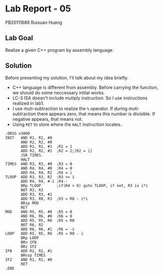 # Lab Report - 05

PB20111686 Ruixuan Huang

## Lab Goal

Realize a given C++ program by assembly language.

## Solution

Before presenting my solution, I'll talk about my idea briefly.

- C++ language is different from assembly. Before carrying the function, we should do some neccessary initial works. 
- LC-3 ISA doesn't include mutiply instruction. So I use instructions realized in lab1. 
- I use muti-subtraction to realize the `%` operator. If during muti-subtraction there appears zero, that means this number is divisible. If negative appears, that means not.
- Using `RET` to store where the `HALT` instruction locates.

```assembly
.ORIG x3000
INIT   AND R1, R1, #0
       AND R2, R2, #0
       ADD R1, R1, #1  ;R1 = 1
       ADD R2, R2, #2  ;R2 = 2;[R2 = i]
       JSR TIMES
       HALT
TIMES  AND R3, R3, #0  ;R3 = 0
       AND R4, R4, #0  ;R4 = 0
       ADD R4, R4, R2  ;R4 = i
TLOOP  ADD R3, R3, R2  ;R3 += i
       ADD R4, R4, #-1 ;R4--
       BRp TLOOP       ;if(R4 > 0) goto TLOOP, if not, R3 is i*i
       NOT R3, R3
       ADD R3, R3, #1
       ADD R3, R0, R3  ;R3 = R0 - i*i
       BRzp MOD
       RET
MOD    AND R5, R5, #0  ;R5 = 0
       AND R6, R6, #0  ;R6 = 0
       ADD R5, R5, R0  ;R5 = R0
       NOT R6, R2
       ADD R6, R6, #1  ;R6 = -i
LOOP   ADD R5, R5, R6  ;R5 = R0 - i
       BRp LOOP
       BRn IFN
       BRz IFZ
IFN    ADD R2, R2, #1
       BRnzp TIMES
IFZ    AND R1, R1, #0
       RET
.END
```

